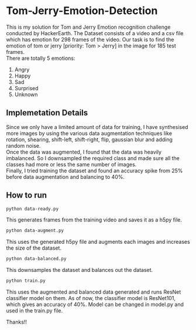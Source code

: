 # Tom-Jerry-Emotion-Detection
This is my solution for Tom and Jerry Emotion recognition challenge conducted by HackerEarth. The Dataset consists of a video and a csv file which has emotion for 298 frames of the video. Our task is to find the emotion of tom or jerry [priority: Tom > Jerry] in the image for 185 test frames. <br>
There are totally 5 emotions:
1. Angry
2. Happy
3. Sad
4. Surprised
5. Unknown

## Implemetation Details
Since we only have a limited amount of data for training, I have synthesised more images by using the various data augmentation techniques like rotation, shearing, shift-left, shift-right, flip, gaussian blur and adding random noise. <br>
Once the data was augmented, I found that the data was heavily imbalanced. So I downsampled the required class and made sure all the classes had more or less the same number of images. <br>
Finally, I tried training the dataset and found an accuracy spike from 25% before data augmentation and balancing to 40%. <br>

## How to run

```.bash
python data-ready.py
```
This generates frames from the training video and saves it as a h5py file. <br>
 
```.bash
python data-augment.py
```

This uses the generated h5py file and augments each images and increases the size of the dataset.<br>

```.bash
python data-balanced.py
```

This downsamples the dataset and balances out the dataset.<br>

```.bash
python train.py
```

This uses the augmented and balanced data generated and runs ResNet classifier model on them. As of now, the classifier model is ResNet101, which gives an accuracy of 40%. Model can be changed in model.py and used in the train.py file. <br>

Thanks!! <br>
